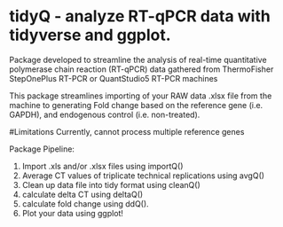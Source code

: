 # tidyQ - analyze RT-qPCR data with tidyverse and ggplot.

Package developed to streamline the analysis of real-time quantitative polymerase chain reaction (RT-qPCR) data gathered from ThermoFisher StepOnePlus RT-PCR or QuantStudio5 RT-PCR machines  

This package streamlines importing of your RAW data .xlsx file from the machine to generating Fold change based on the reference gene (i.e. GAPDH), and endogenous control (i.e. non-treated).  

#Limitations
Currently, cannot process multiple reference genes

Package Pipeline: 
1. Import .xls and/or .xlsx files using importQ()
2. Average CT values of triplicate technical replications using avgQ()
3. Clean up data file into tidy format using cleanQ()
4. calculate delta CT using deltaQ()
5. calculate fold change using ddQ(). 
6. Plot your data using ggplot!
